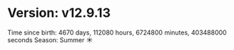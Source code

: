 # Version: v12.9.13
Time since birth: 4670 days, 112080 hours, 6724800 minutes, 403488000 seconds
Season: Summer ☀️
